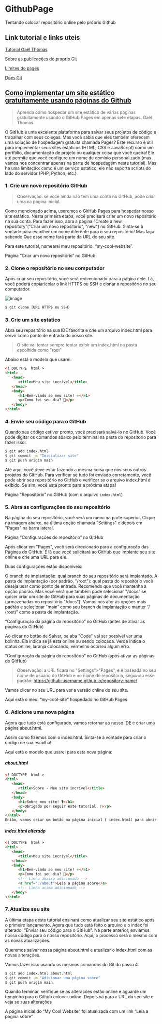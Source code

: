 # GithubPage
Tentando colocar repositório online pelo próprio Github

## Link tutorial e links uteis

[Tutorial Gaël Thomas](https://medium.com/flycode/how-to-deploy-a-static-website-for-free-using-github-pages-8eddc194853b)

[Sobre as publicações do proprio Git](https://docs.github.com/pt/pages/getting-started-with-github-pages/configuring-a-publishing-source-for-your-github-pages-site)

[Limites do pages](https://docs.github.com/en/pages/getting-started-with-github-pages/github-pages-limits)

[Docs Git](https://docs.github.com/pt/pages/getting-started-with-github-pages/configuring-a-publishing-source-for-your-github-pages-site)

## [Como implementar um site estático gratuitamente usando páginas do Github](https://medium.com/flycode/how-to-deploy-a-static-website-for-free-using-github-pages-8eddc194853b)
> Aprenda como hospedar um site estático de várias páginas gratuitamente usando o GitHub Pages em apenas sete etapas.
> Gaël Thomas

O GitHub é uma excelente plataforma para salvar seus projetos de código e trabalhar com seus colegas. Mas você sabia que eles também oferecem uma solução de hospedagem gratuita chamada Pages?
Este recurso é útil para implementar seus sites estáticos (HTML, CSS e JavaScript) como um portfólio, documentação de projeto ou qualquer coisa que você queira! Ele até permite que você configure um nome de domínio personalizado (mas vamos nos concentrar apenas na parte de hospedagem neste tutorial).
Mas há uma limitação: como é um serviço estático, ele não suporta scripts do lado do servidor (PHP, Python, etc.).

### 1. Crie um novo repositório GitHub
> Observação: se você ainda não tem uma conta no GitHub, pode criar uma na página inicial.

Como mencionado acima, usaremos o GitHub Pages para hospedar nosso site estático. Nesta primeira etapa, você precisará criar um novo repositório na sua conta.
Para fazer isso, abra a página “Create a new repository”(“Criar um novo repositório", "new") no GitHub.
Sinta-se à vontade para escolher um nome diferente para o seu repositório! Mas faça sabendo Que esse nome fará parte da URL do seu site.

Para este tutorial, nomearei meu repositório: “my-cool-website”.

Página “Criar um novo repositório” no GitHub:

### 2. Clone o repositório no seu computador
Após criar seu repositório, você será redirecionado para a página dele. Lá, você poderá copiar/colar o link HTTPS ou SSH e clonar o repositório no seu computador.

![image](https://github.com/user-attachments/assets/800709b9-4443-497c-a912-83ec44b4895c)

```bash
$ git clone [URL HTTPS ou SSH]
```

### 3. Crie um site estático
Abra seu repositório na sua IDE favorita e crie um arquivo index.html para servir como ponto de entrada do nosso site. 
> O site vai tentar sempre tentar exibir um index.html na pasta escolhida como "root"

Abaixo está o modelo que usarei:
```html
<! DOCTYPE  html > 
<html> 
   <head> 
      <title>Meu site incrível</title> 
   </head> 
   <body> 
      <h1>Bem-vindo ao meu site! ⭐️</h1> 
      <p>Como foi seu dia? 🎉</p> 
   </body> 
</html>
```

### 4. Envie seu código para o GitHub
Quando seu código estiver pronto, você precisará salvá-lo no GitHub. Você pode digitar os comandos abaixo pelo terminal na pasta do repositorio para fazer isso:
```bash
$ git add index.html 
$ git commit -m "Inicializar site" 
$ git push origin main
```
Até aqui, você deve estar fazendo a mesma coisa que nos seus outros projetos do GitHub.
Para verificar se tudo foi enviado corretamente, você pode abrir seu repositório no GitHub e verificar se o arquivo index.html é exibido. Se sim, você está pronto para a próxima etapa!

Página “Repositório” no GitHub (com o arquivo `index.html`)

### 5. Abra as configurações do seu repositório
Na página do seu repositório, você verá um menu na parte superior. Clique na imagem abaixo, na última opção chamada "Settings" e depois em "Pages" na barra lateral.

Página “Configurações do repositório” no GitHub

Após clicar em "Pages", você será direcionado para a configuração das Páginas do GitHub. É lá que você solicitará ao GitHub que implante seu site online e crie uma URL para ele.

Duas configurações estão disponíveis:

O branch de implantação: qual branch do seu repositório será implantado.
A pasta de implantação (por padrão, "/root"): qual pasta do repositório você deseja usar como ponto de entrada. Recomendo que você mantenha a opção padrão. Mas você verá que também pode selecionar "/docs" se quiser criar um site do GitHub para suas páginas de documentação (armazenadas no repositório "/docs").
Vamos nos ater às opções mais padrão e selecionar “main” como seu branch de implantação e manter “/ (root)” como a pasta de implantação.

“Configuração da página do repositório” no GitHub (antes de ativar as páginas do GitHub)

Ao clicar no botão de Salvar, pa aba "Code" vai ser possivel ver uma bolinha. Ela indica se já esta online ou sendo colocada. Verde indica o status online, laranja colocando, vermelho ocorreu algum erro.

“Configuração da página do repositório” no GitHub (após ativar as páginas do GitHub)

> Observação: a URL ficara no "Settings">"Pages", e é baseada no seu nome de usuário do GitHub e no nome do repositório, seguindo esse padrão: https://github-username.github.io/repository-name/

Vamos clicar no seu URL para ver a versão online do seu site.

Aqui está o meu!
“my-cool-site” hospedado no GitHub Pages

### 6. Adicione uma nova página
Agora que tudo está configurado, vamos retornar ao nosso IDE e criar uma página about.html.

Assim como fizemos com o index.html. Sinta-se à vontade para criar o código de sua escolha!

Aqui está o modelo que usarei para esta nova página:

##### about.html
```html
<! DOCTYPE  html > 
<html> 
   <head> 
      <title>Sobre - Meu site incrível</title> 
   </head> 
   <body> 
      <h1>Sobre meu site! 🎙</h1> 
      <p>Obrigado por seguir este tutorial. 🙏</p> 
   </body> 
</html>
Então, vamos criar um botão na página inicial ( index.html) para abrir a página sobre com um clique.
```

##### index.html alteradp
```html
<! DOCTYPE  html > 
<html> 
   <head> 
      <title>Meu site incrível</title> 
   </head> 
   <body> 
      <h1>Bem-vindo ao meu site! ⭐️</h1> 
      <p>Como foi seu dia? 🎉</p>
      <!-- Linha abaixo adicionado -->
      <a href="./about">Leia a página sobre</a>
      <!-- Linha acima adicionado -->
   </body> 
</html>
```

### 7. Atualize seu site
A última etapa deste tutorial ensinará como atualizar seu site estático após o primeiro lançamento.
Agora que tudo está feito o arquivo e o index foi alterado, "Enviar seu código para o GitHub". Na parte anterior, enviamos nosso código para o nosso repositório. Aqui, o processo será o mesmo com as novas atualizações.

Queremos salvar nossa página about.html e atualizar o index.html com as novas alterações.

Vamos fazer isso usando os mesmos comandos do Git do passo 4.

```bash
$ git add index.html about.html 
$ git commit -m "Adicionar uma página sobre" 
$ git push origin main
```

Quando terminar, verifique se as alterações estão online e aguarde um tempinho para o Github colocar online. Depois vá para a URL do seu site e veja se suas alterações

A página inicial do “My Cool Website” foi atualizada com um link “Leia a página sobre”

